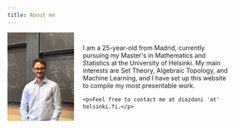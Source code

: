 ```yaml
---
title: About me
---
```


<div style="display: flex; align-items: center; gap: 20px;">
  <img src="/assets/images/me.jpg" alt="My photo" style="width:150px;">
  <div>
    <p>I am a 25-year-old from Madrid, currently pursuing my Master's in Mathematics and Statistics at the University of Helsinki. My main interests are Set Theory, Algebraic Topology, and Machine Learning, and I have set up this website to compile my most presentable work.</p>

    <p>Feel free to contact me at diazdani 'at' helsinki.fi.</p>
  </div>
</div>